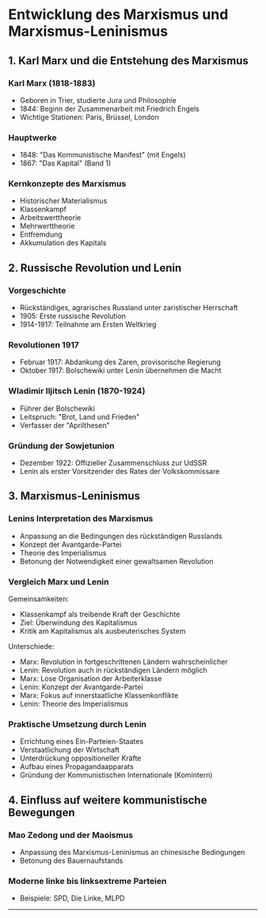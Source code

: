 # Entwicklung des Marxismus und Marxismus-Leninismus

## 1. Karl Marx und die Entstehung des Marxismus

### Karl Marx (1818-1883)
- Geboren in Trier, studierte Jura und Philosophie
- 1844: Beginn der Zusammenarbeit mit Friedrich Engels
- Wichtige Stationen: Paris, Brüssel, London

### Hauptwerke
- 1848: "Das Kommunistische Manifest" (mit Engels)
- 1867: "Das Kapital" (Band 1)

### Kernkonzepte des Marxismus
- Historischer Materialismus
- Klassenkampf
- Arbeitswerttheorie
- Mehrwerttheorie
- Entfremdung
- Akkumulation des Kapitals

## 2. Russische Revolution und Lenin

### Vorgeschichte
- Rückständiges, agrarisches Russland unter zaristischer Herrschaft
- 1905: Erste russische Revolution
- 1914-1917: Teilnahme am Ersten Weltkrieg

### Revolutionen 1917
- Februar 1917: Abdankung des Zaren, provisorische Regierung
- Oktober 1917: Bolschewiki unter Lenin übernehmen die Macht

### Wladimir Iljitsch Lenin (1870-1924)
- Führer der Bolschewiki
- Leitspruch: "Brot, Land und Frieden"
- Verfasser der "Aprilthesen"

### Gründung der Sowjetunion
- Dezember 1922: Offizieller Zusammenschluss zur UdSSR
- Lenin als erster Vorsitzender des Rates der Volkskommissare

## 3. Marxismus-Leninismus

### Lenins Interpretation des Marxismus
- Anpassung an die Bedingungen des rückständigen Russlands
- Konzept der Avantgarde-Partei
- Theorie des Imperialismus
- Betonung der Notwendigkeit einer gewaltsamen Revolution

### Vergleich Marx und Lenin

Gemeinsamkeiten:
- Klassenkampf als treibende Kraft der Geschichte
- Ziel: Überwindung des Kapitalismus
- Kritik am Kapitalismus als ausbeuterisches System

Unterschiede:
- Marx: Revolution in fortgeschrittenen Ländern wahrscheinlicher
- Lenin: Revolution auch in rückständigen Ländern möglich
- Marx: Lose Organisation der Arbeiterklasse
- Lenin: Konzept der Avantgarde-Partei
- Marx: Fokus auf innerstaatliche Klassenkonflikte
- Lenin: Theorie des Imperialismus

### Praktische Umsetzung durch Lenin
- Errichtung eines Ein-Parteien-Staates
- Verstaatlichung der Wirtschaft
- Unterdrückung oppositioneller Kräfte
- Aufbau eines Propagandaapparats
- Gründung der Kommunistischen Internationale (Komintern)

## 4. Einfluss auf weitere kommunistische Bewegungen

### Mao Zedong und der Maoismus
- Anpassung des Marxismus-Leninismus an chinesische Bedingungen
- Betonung des Bauernaufstands

### Moderne linke bis linksextreme Parteien
- Beispiele: SPD, Die Linke, MLPD

---
